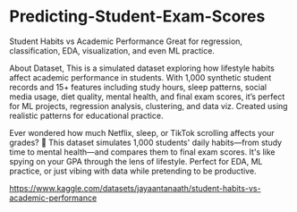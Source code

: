 # Predicting-Student-Exam-Scores

Student Habits vs Academic Performance
Great for regression, classification, EDA, visualization, and even ML practice.

About Dataset,
This is a simulated dataset exploring how lifestyle habits affect academic performance in students. With 1,000 synthetic student records and 15+ features including study hours, sleep patterns, social media usage, diet quality, mental health, and final exam scores, it’s perfect for ML projects, regression analysis, clustering, and data viz. Created using realistic patterns for educational practice.

Ever wondered how much Netflix, sleep, or TikTok scrolling affects your grades? 👀 This dataset simulates 1,000 students' daily habits—from study time to mental health—and compares them to final exam scores. It's like spying on your GPA through the lens of lifestyle. Perfect for EDA, ML practice, or just vibing with data while pretending to be productive.

https://www.kaggle.com/datasets/jayaantanaath/student-habits-vs-academic-performance
